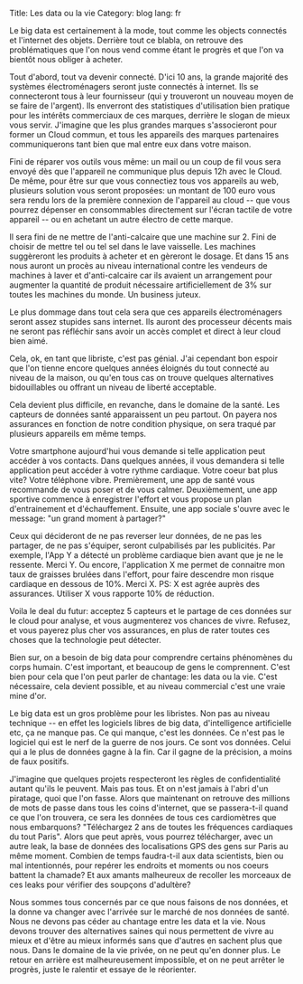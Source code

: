 Title: Les data ou la vie
Category: blog
lang: fr

Le big data est certainement à la mode, tout comme les objects connectés et
l'internet des objets. Derrière tout ce blabla, on retrouve des problématiques
que l'on nous vend comme étant le progrès et que l'on va bientôt nous obliger à
acheter.

Tout d'abord, tout va devenir connecté. D'ici 10 ans, la grande majorité des
systèmes électroménagers seront juste connectés à internet. Ils se connecteront
tous à leur fournisseur (qui y trouveront un nouveau moyen de se faire de
l'argent). Ils enverront des statistiques d'utilisation bien pratique pour les
intérêts commerciaux de ces marques, derrière le slogan de mieux vous servir.
J'imagine que les plus grandes marques s'associeront pour former un Cloud
commun, et tous les appareils des marques partenaires communiquerons tant bien
que mal entre eux dans votre maison.

Fini de réparer vos outils vous même: un mail ou un coup de fil vous sera envoyé
dès que l'appareil ne communique plus depuis 12h avec le Cloud. De même, pour
être sur que vous connectiez tous vos appareils au web, plusieurs solution vous
seront proposées: un montant de 100 euro vous sera rendu lors de la première
connexion de l'appareil au cloud -- que vous pourrez dépenser en consommables
directement sur l'écran tactile de votre appareil -- ou en achetant un autre
électro de cette marque.

Il sera fini de ne mettre de l'anti-calcaire que une machine sur 2. Fini de
choisir de mettre tel ou tel sel dans le lave vaisselle. Les machines
suggèreront les produits à acheter et en gèreront le dosage. Et dans 15 ans nous
auront un procès au niveau international contre les vendeurs de machines à laver
et d'anti-calcaire car ils avaient un arrangement pour augmenter la quantité de
produit nécessaire artificiellement de 3% sur toutes les machines du monde. Un
business juteux.

Le plus dommage dans tout cela sera que ces appareils électroménagers seront
assez stupides sans internet. Ils auront des processeur décents mais ne seront
pas réfléchir sans avoir un accès complet et direct à leur cloud bien aimé.

Cela, ok, en tant que libriste, c'est pas génial. J'ai cependant bon espoir que
l'on tienne encore quelques années éloignés du tout connecté au niveau de la
maison, ou qu'en tous cas on trouve quelques alternatives bidouillables ou
offrant un niveau de liberté acceptable.

Cela devient plus difficile, en revanche, dans le domaine de la santé. Les
capteurs de données santé apparaissent un peu partout. On payera nos assurances
en fonction de notre condition physique, on sera traqué par plusieurs appareils
em même temps.

Votre smartphone aujourd'hui vous demande si telle application peut accéder à
vos contacts. Dans quelques années, il vous demandera si telle application peut
accéder à votre rythme cardiaque. Votre coeur bat plus vite? Votre téléphone
vibre. Premièrement, une app de santé vous recommande de vous poser et de vous
calmer. Deuxièmement, une app sportive commence à enregistrer l'effort et vous
propose un plan d'entrainement et d'échauffement. Ensuite, une app sociale
s'ouvre avec le message: "un grand moment à partager?"

Ceux qui décideront de ne pas reverser leur données, de ne pas les partager, de
ne pas s'équiper, seront culpabilisés par les publicités. Par exemple, l'App Y a
détecté un problème cardiaque bien avant que je ne le ressente. Merci Y. Ou
encore, l'application X me permet de connaitre mon taux de graisses brulées dans
l'effort, pour faire descendre mon risque cardiaque en dessous de 10%. Merci X.
PS: X est agrée auprès des assurances. Utiliser X vous rapporte 10% de
réduction.

Voila le deal du futur: acceptez 5 capteurs et le partage de ces données sur le
cloud pour analyse, et vous augmenterez vos chances de vivre. Refusez, et vous
payerez plus cher vos assurances, en plus de rater toutes ces choses que la
technologie peut détecter.

Bien sur, on a besoin de big data pour comprendre certains phénomènes du corps
humain. C'est important, et beaucoup de gens le comprennent. C'est bien pour
cela que l'on peut parler de chantage: les data ou la vie. C'est nécessaire,
cela devient possible, et au niveau commercial c'est une vraie mine d'or.

Le big data est un gros problème pour les libristes. Non pas au niveau technique
-- en effet les logiciels libres de big data, d'intelligence artificielle etc,
ça ne manque pas. Ce qui manque, c'est les données. Ce n'est pas le logiciel qui
est le nerf de la guerre de nos jours. Ce sont vos données. Celui qui a le plus
de données gagne à la fin. Car il gagne de la précision, a moins de faux
positifs.

J'imagine que quelques projets respecteront les règles de confidentialité autant
qu'ils le peuvent. Mais pas tous. Et on n'est jamais à l'abri d'un piratage,
quoi que l'on fasse. Alors que maintenant on retrouve des millions de mots de
passe dans tous les coins d'internet, que se passera-t-il quand ce que l'on
trouvera, ce sera les données de tous ces cardiomètres que nous embarquons?
"Téléchargez 2 ans de toutes les fréquences cardiaques du tout Paris". Alors que
peut après, vous pourrez télécharger, avec un autre leak, la base de données des
localisations GPS des gens sur Paris au même moment. Combien de temps
faudra-t-il aux data scientists, bien ou mal intentionnés, pour repérer les
endroits et moments ou nos coeurs battent la chamade? Et aux amants malheureux
de recoller les morceaux de ces leaks pour vérifier des soupçons d'adultère?

Nous sommes tous concernés par ce que nous faisons de nos données, et la donne
va changer avec l'arrivée sur le marché de nos données de santé. Nous ne devons
pas céder au chantage entre les data et la vie. Nous devons trouver des
alternatives saines qui nous permettent de vivre au mieux et d'être au mieux
informés sans que d'autres en sachent plus que nous. Dans le domaine de la vie
privée, on ne peut qu'en donner plus. Le retour en arrière est malheureusement
impossible, et on ne peut arrêter le progrès, juste le ralentir et essaye de le
réorienter.
